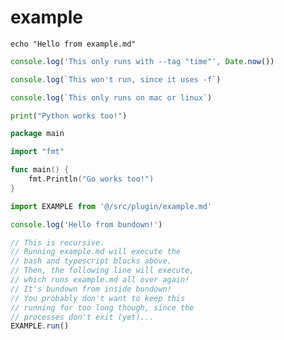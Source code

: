 # example

```shell
echo "Hello from example.md"
```

```typescript -t time
console.log('This only runs with --tag "time"', Date.now())
```

```typescript -f ./src/plugin/test.ts
console.log(`This won't run, since it uses -f`)
```

```typescript --os mac --os linux
console.log(`This only runs on mac or linux`)
```

```python
print("Python works too!")
```

```go
package main

import "fmt"

func main() {
	fmt.Println("Go works too!")
}
```

```typescript
import EXAMPLE from '@/src/plugin/example.md'

console.log('Hello from bundown!')

// This is recursive.
// Running example.md will execute the
// bash and typescript blocks above.
// Then, the following line will execute,
// which runs example.md all over again!
// It's bundown from inside bundown!
// You probably don't want to keep this
// running for too long though, since the
// processes don't exit (yet)...
EXAMPLE.run()
```
